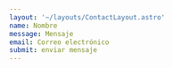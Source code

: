 ```yaml
---
layout: '~/layouts/ContactLayout.astro'
name: Nombre
message: Mensaje
email: Correo electrónico
submit: enviar mensaje
---
```

